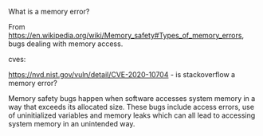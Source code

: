 What is a memory error?

From https://en.wikipedia.org/wiki/Memory_safety#Types_of_memory_errors, bugs dealing with memory access.

cves:

https://nvd.nist.gov/vuln/detail/CVE-2020-10704 - is stackoverflow a memory error?

Memory safety bugs happen when software accesses system memory in a way that exceeds its allocated size. These bugs include access errors, use of uninitialized variables and memory leaks which can all lead to accessing system memory in an unintended way.
